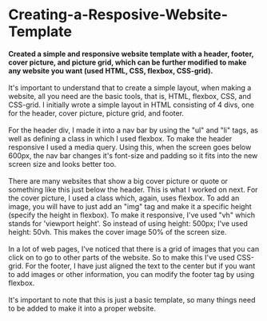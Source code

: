 # Creating-a-Resposive-Website-Template
<strong>Created a simple and responsive website template with a header, footer, cover picture, and picture grid, which can be further modified to make any website you want (used HTML, CSS, flexbox, CSS-grid).</strong>
<br><br>
It's important to understand that to create a simple layout, when making a website, all you need are the basic tools, that is, HTML, flexbox, CSS, and CSS-grid. I initially wrote a simple layout in HTML consisting of 4 divs, one for the header, cover picture, picture grid, and footer. <br><br>
For the header div, I made it into a nav bar by using the "ul" and "li" tags, as well as defining a class in which I used flexbox. To make the header responsive I used a media query. Using this, when the screen goes below 600px, the nav bar changes it's font-size and padding so it fits into the new screen size and looks better too.
<br><br>
There are many websites that show a big cover picture or quote or something like this just below the header. This is what I worked on next. For the cover picture, I used a class which, again, uses flexbox. To add an image, you will have to just add an "img" tag and make it a specific height (specify the height in flexbox). To make it responsive, I've used "vh" which stands for 'viewport height'. So instead of using height: 500px; I've used height: 50vh. This makes the cover image 50% of the screen size. 
<br><br>
In a lot of web pages, I've noticed that there is a grid of images that you can click on to go to other parts of the website. So to make this I've used CSS-grid. For the footer, I have just aligned the text to the center but if you want to add images or other information, you can modify the footer tag by using flexbox. 
<br><br>
It's important to note that this is just a basic template, so many things need to be added to make it into a proper website. 
